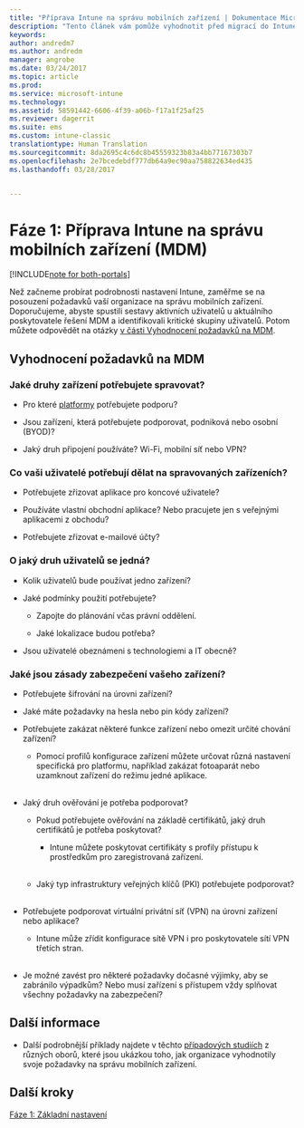 ```yaml
---
title: "Příprava Intune na správu mobilních zařízení | Dokumentace Microsoftu"
description: "Tento článek vám pomůže vyhodnotit před migrací do Intune technické požadavky vaší firmy."
keywords: 
author: andredm7
ms.author: andredm
manager: angrobe
ms.date: 03/24/2017
ms.topic: article
ms.prod: 
ms.service: microsoft-intune
ms.technology: 
ms.assetid: 58591442-6606-4f39-a06b-f17a1f25af25
ms.reviewer: dagerrit
ms.suite: ems
ms.custom: intune-classic
translationtype: Human Translation
ms.sourcegitcommit: 8da2695c4c6dc8b45559323b83a4bb77167303b7
ms.openlocfilehash: 2e7bcedebdf777db64a9ec90aa758822634ed435
ms.lasthandoff: 03/28/2017


---
```


# <a name="phase-1-prepare-intune-for-mobile-device-management-mdm"></a>Fáze 1: Příprava Intune na správu mobilních zařízení (MDM)

[!INCLUDE[note for both-portals](../includes/note-for-both-portals.md)]

Než začneme probírat podrobnosti nastavení Intune, zaměřme se na posouzení požadavků vaší organizace na správu mobilních zařízení. Doporučujeme, abyste spustili sestavy aktivních uživatelů u aktuálního poskytovatele řešení MDM a identifikovali kritické skupiny uživatelů. Potom můžete odpovědět na otázky [v části Vyhodnocení požadavků na MDM](https://docs.microsoft.com/intune/plan-design/migration-phase1-prepare-intune-for-mobile-device-management#assess-mdm-requirements).

## <a name="assess-mdm-requirements"></a>Vyhodnocení požadavků na MDM

### <a name="what-kinds-of-devices-do-you-need-to-manage"></a>Jaké druhy zařízení potřebujete spravovat?

-   Pro které [platformy](https://docs.microsoft.com/intune/get-started/supported-mobile-devices-and-computers) potřebujete podporu?

-   Jsou zařízení, která potřebujete podporovat, podniková nebo osobní (BYOD)?

-   Jaký druh připojení používáte? Wi-Fi, mobilní síť nebo VPN?

### <a name="what-do-your-users-need-to-do-on-managed-devices"></a>Co vaši uživatelé potřebují dělat na spravovaných zařízeních?

-   Potřebujete zřizovat aplikace pro koncové uživatele?

-   Používáte vlastní obchodní aplikace? Nebo pracujete jen s veřejnými aplikacemi z obchodu?

-   Potřebujete zřizovat e-mailové účty?

### <a name="what-kinds-of-users"></a>O jaký druh uživatelů se jedná?

-   Kolik uživatelů bude používat jedno zařízení?

-   Jaké podmínky použití potřebujete?

    -   Zapojte do plánování včas právní oddělení.

    -   Jaké lokalizace budou potřeba?

-   Jsou uživatelé obeznámeni s technologiemi a IT obecně?

### <a name="what-is-your-device-security-policy"></a>Jaké jsou zásady zabezpečení vašeho zařízení? 

-   Potřebujete šifrování na úrovni zařízení?

-   Jaké máte požadavky na hesla nebo pin kódy zařízení?

-   Potřebujete zakázat některé funkce zařízení nebo omezit určité chování zařízení?

    -   Pomocí profilů konfigurace zařízení můžete určovat různá nastavení specifická pro platformu, například zakázat fotoaparát nebo uzamknout zařízení do režimu jedné aplikace.
<br></br>
-   Jaký druh ověřování je potřeba podporovat?

    -   Pokud potřebujete ověřování na základě certifikátů, jaký druh certifikátů je potřeba poskytovat?

        -   Intune můžete poskytovat certifikáty s profily přístupu k prostředkům pro zaregistrovaná zařízení.
<br></br>
    -   Jaký typ infrastruktury veřejných klíčů (PKI) potřebujete podporovat?
<br></br>
-   Potřebujete podporovat virtuální privátní síť (VPN) na úrovni zařízení nebo aplikace?

    -   Intune může zřídit konfigurace sítě VPN i pro poskytovatele sítí VPN třetích stran.
<br></br>
-   Je možné zavést pro některé požadavky dočasné výjimky, aby se zabránilo výpadkům? Nebo musí zařízení s přístupem vždy splňovat všechny požadavky na zabezpečení?

## <a name="additional-information"></a>Další informace

-   Další podrobnější příklady najdete v těchto [případových studiích](https://customers.microsoft.com/en-US/story/mwh-global-now-part-of-stantec-secures-mobile-devices-with-intune) z různých oborů, které jsou ukázkou toho, jak organizace vyhodnotily svoje požadavky na správu mobilních zařízení.

## <a name="next-steps"></a>Další kroky

[Fáze 1: Základní nastavení](https://docs.microsoft.com/intune/plan-design/migration-phase1-basic-setup)

